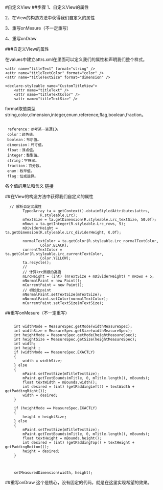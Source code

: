 #自定义View
##步骤
1、自定义View的属性

2、在View的构造方法中获得我们自定义的属性

 3、重写onMesure（不一定重写）

4、重写onDraw

###自定义View的属性

在values中建立attrs.xml在里面可以定义我们的属性和声明我们整个样式。

    <attr name="titleText" format="string" />  
    <attr name="titleTextColor" format="color" />  
    <attr name="titleTextSize" format="dimension" />  
  
    <declare-styleable name="CustomTitleView">  
        <attr name="titleText" />  
        <attr name="titleTextColor" />  
        <attr name="titleTextSize" />  
     

format取值类型
string,color,dimension,integer,enum,reference,flag,boolean,fraction。
<pre><code>
 reference：参考某一资源ID。
 color：颜色值。
 boolean：布尔值。
 dimension：尺寸值。
 float：浮点值。
 integer：整型值。
 string：字符串。
 fraction：百分数。
 enum：枚举值。
 flag：位或运算。
</code></pre>

各个值的用法和含义
[链接](http://www.cnblogs.com/rayray/p/3442026.html)



##在View的构造方法中获得我们自定义的属性
<pre><code>  // 解析自定义属性
        TypedArray ta = getContext().obtainStyledAttributes(attrs,
                R.styleable.Lrc);
        mTextSize = ta.getDimension(R.styleable.Lrc_textSize, 50.0f);
        mRows = ta.getInteger(R.styleable.Lrc_rows, 5);
        mDividerHeight = ta.getDimension(R.styleable.Lrc_dividerHeight, 0.0f);

        normalTextColor = ta.getColor(R.styleable.Lrc_normalTextColor,
        		Color.BLACK);
        currentTextColor = ta.getColor(R.styleable.Lrc_currentTextColor,
        		Color.YELLOW);
        ta.recycle();
        // </end>
        // 计算krc面板的高度
        mLrcHeight = (int) (mTextSize + mDividerHeight) * mRows + 5;
        mNormalPaint = new Paint();
        mCurrentPaint = new Paint();
        // 初始化paint
        mNormalPaint.setTextSize(mTextSize);
        mNormalPaint.setColor(normalTextColor);
        mCurrentPaint.setTextSize(mTextSize);
</code></pre>

##重写onMesure（不一定重写）
<pre><code>
	int widthMode = MeasureSpec.getMode(widthMeasureSpec);  
    int widthSize = MeasureSpec.getSize(widthMeasureSpec);  
   	int heightMode = MeasureSpec.getMode(heightMeasureSpec);  
    int heightSize = MeasureSpec.getSize(heightMeasureSpec);  
    int width;  
    int height ;  
    if (widthMode == MeasureSpec.EXACTLY)  
    {  
        width = widthSize;  
    } else  
    {  
        mPaint.setTextSize(mTitleTextSize);  
        mPaint.getTextBounds(mTitle, 0, mTitle.length(), mBounds);  
        float textWidth = mBounds.width();  
        int desired = (int) (getPaddingLeft() + textWidth + getPaddingRight());  
        width = desired;  
    }  
  
    if (heightMode == MeasureSpec.EXACTLY)  
    {  
        height = heightSize;  
    } else  
    {  
        mPaint.setTextSize(mTitleTextSize);  
        mPaint.getTextBounds(mTitle, 0, mTitle.length(), mBounds);  
        float textHeight = mBounds.height();  
        int desired = (int) (getPaddingTop() + textHeight + getPaddingBottom());  
        height = desired;  
    }  
      
      
  
    setMeasuredDimension(width, height);  
</code></pre>

##重写onDraw
这个是核心，没有固定的代码，就是在这里实现希望的效果。